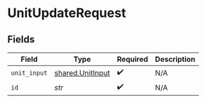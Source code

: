 # UnitUpdateRequest


## Fields

| Field                                                | Type                                                 | Required                                             | Description                                          |
| ---------------------------------------------------- | ---------------------------------------------------- | ---------------------------------------------------- | ---------------------------------------------------- |
| `unit_input`                                         | [shared.UnitInput](../../models/shared/unitinput.md) | :heavy_check_mark:                                   | N/A                                                  |
| `id`                                                 | *str*                                                | :heavy_check_mark:                                   | N/A                                                  |